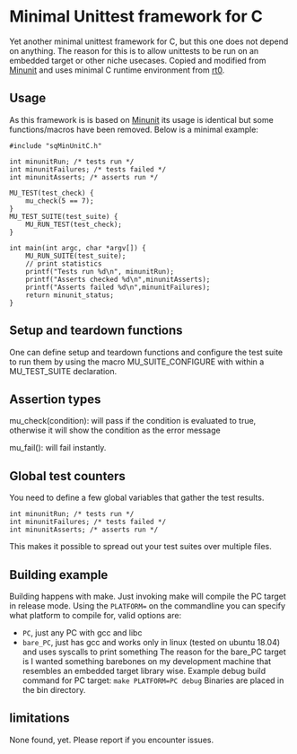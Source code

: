 # Minimal Unittest framework for C
Yet another minimal unittest framework for C, but this one does not depend on anything. The reason for this is to allow unittests to be run on an embedded target or other niche usecases. Copied and modified from [Minunit](https://github.com/siu/minunit) and uses minimal C runtime environment from [rt0](https://github.com/lpsantil/rt0.git).
## Usage
As this framework is is based on [Minunit](https://github.com/siu/minunit) its usage is identical but some functions/macros have been removed. Below is a minimal example:
```
#include "sqMinUnitC.h"

int minunitRun; /* tests run */
int minunitFailures; /* tests failed */
int minunitAsserts; /* asserts run */

MU_TEST(test_check) {
    mu_check(5 == 7);
}
MU_TEST_SUITE(test_suite) {
    MU_RUN_TEST(test_check);
}

int main(int argc, char *argv[]) {
    MU_RUN_SUITE(test_suite);
    // print statistics
    printf("Tests run %d\n", minunitRun);
    printf("Asserts checked %d\n",minunitAsserts);
    printf("Asserts failed %d\n",minunitFailures);
    return minunit_status;
}
```
## Setup and teardown functions
One can define setup and teardown functions and configure the test suite to run them by using the macro MU_SUITE_CONFIGURE with within a MU_TEST_SUITE declaration.
## Assertion types
mu_check(condition): will pass if the condition is evaluated to true, otherwise it will show the condition as the error message

mu_fail(): will fail instantly.
## Global test counters
You need to define a few global variables that gather the test results.
```
int minunitRun; /* tests run */
int minunitFailures; /* tests failed */
int minunitAsserts; /* asserts run */
```
This makes it possible to spread out your test suites over multiple files.
## Building example
Building happens with make. Just invoking make will compile the PC target in release mode. Using the ```PLATFORM=``` on the commandline you can specify what platform to compile for, valid options are:
* ```PC```, just any PC with gcc and libc
* ```bare_PC```, just has gcc and works only in linux (tested on ubuntu 18.04) and uses syscalls to print something
The reason for the bare_PC target is I wanted something barebones on my development machine that resembles an embedded target library wise. 
Example debug build command for PC target:
```make PLATFORM=PC debug```
Binaries are placed in the bin directory.
## limitations
None found, yet. Please report if you encounter issues.